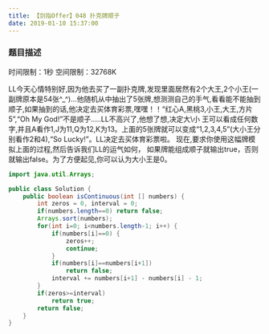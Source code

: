 ```yaml
---
title: 【剑指Offer】048 扑克牌顺子
date: 2019-01-10 15:37:00
---
```


### 题目描述

时间限制：1秒 空间限制：32768K

LL今天心情特别好,因为他去买了一副扑克牌,发现里面居然有2个大王,2个小王(一副牌原本是54张^\_^)...他随机从中抽出了5张牌,想测测自己的手气,看看能不能抽到顺子,如果抽到的话,他决定去买体育彩票,嘿嘿！！“红心A,黑桃3,小王,大王,方片5”,“Oh My God!”不是顺子.....LL不高兴了,他想了想,决定大\小 王可以看成任何数字,并且A看作1,J为11,Q为12,K为13。上面的5张牌就可以变成“1,2,3,4,5”(大小王分别看作2和4),“So Lucky!”。LL决定去买体育彩票啦。 现在,要求你使用这幅牌模拟上面的过程,然后告诉我们LL的运气如何， 如果牌能组成顺子就输出true，否则就输出false。为了方便起见,你可以认为大小王是0。


```java
import java.util.Arrays;

public class Solution {
    public boolean isContinuous(int [] numbers) {
        int zeros = 0, interval = 0;
        if(numbers.length==0) return false;
        Arrays.sort(numbers);
        for(int i=0; i<numbers.length-1; i++) {
            if(numbers[i]==0) {
                zeros++;
                continue;
            }
            if(numbers[i]==numbers[i+1])
                return false;
            interval += numbers[i+1] - numbers[i] - 1;
        }
        if(zeros>=interval)
            return true;
        return false;
    }
}
```
